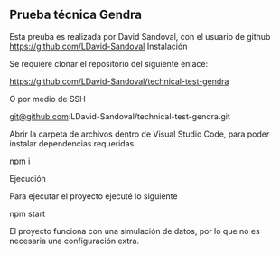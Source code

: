 ## Prueba técnica Gendra

Esta preuba es realizada por David Sandoval, con el usuario de github https://github.com/LDavid-Sandoval
Instalación

Se requiere clonar el repositorio del siguiente enlace:

https://github.com/LDavid-Sandoval/technical-test-gendra

O por medio de SSH

  git@github.com:LDavid-Sandoval/technical-test-gendra.git

Abrir la carpeta de archivos dentro de Visual Studio Code, para poder instalar dependencias requeridas.

  npm i 

Ejecución

Para ejecutar el proyecto ejecuté lo siguiente

  npm start

El proyecto funciona con una simulación de datos, por lo que no es necesaria una configuración extra.